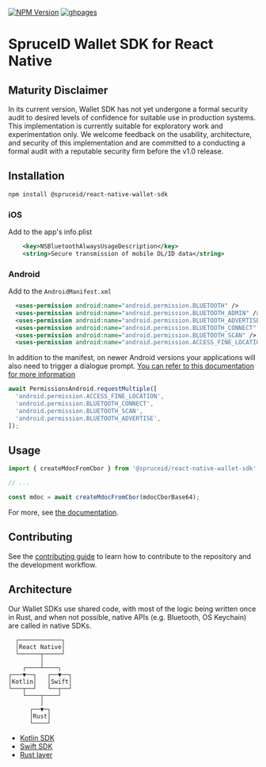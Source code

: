 [![NPM Version](https://img.shields.io/npm/v/%40spruceid%2Freact-native-wallet-sdk)](https://www.npmjs.com/package/@spruceid/react-native-wallet-sdk)
[![ghpages](https://img.shields.io/badge/docs-passing-green)](https://spruceid.github.io/wallet-sdk-react/)

# SpruceID Wallet SDK for React Native

## Maturity Disclaimer

In its current version, Wallet SDK has not yet undergone a formal security audit
to desired levels of confidence for suitable use in production systems. This
implementation is currently suitable for exploratory work and experimentation
only. We welcome feedback on the usability, architecture, and security of this
implementation and are committed to a conducting a formal audit with a reputable
security firm before the v1.0 release.

## Installation

```sh
npm install @spruceid/react-native-wallet-sdk
```

### iOS

Add to the app's info.plist

```xml
	<key>NSBluetoothAlwaysUsageDescription</key>
	<string>Secure transmission of mobile DL/ID data</string>
```

### Android

Add to the `AndroidManifest.xml`

```xml
  <uses-permission android:name="android.permission.BLUETOOTH" />
  <uses-permission android:name="android.permission.BLUETOOTH_ADMIN" />
  <uses-permission android:name="android.permission.BLUETOOTH_ADVERTISE" />
  <uses-permission android:name="android.permission.BLUETOOTH_CONNECT" />
  <uses-permission android:name="android.permission.BLUETOOTH_SCAN" />
  <uses-permission android:name="android.permission.ACCESS_FINE_LOCATION" />
```

In addition to the manifest, on newer Android versions your applications will
also need to trigger a dialogue prompt. [You can refer to this documentation for more information](https://reactnative.dev/docs/permissionsandroid)
```js
await PermissionsAndroid.requestMultiple([
  'android.permission.ACCESS_FINE_LOCATION',
  'android.permission.BLUETOOTH_CONNECT',
  'android.permission.BLUETOOTH_SCAN',
  'android.permission.BLUETOOTH_ADVERTISE',
]);
```

## Usage

```js
import { createMdocFromCbor } from '@spruceid/react-native-wallet-sdk';

// ...

const mdoc = await createMdocFromCbor(mdocCborBase64);
```

For more, see [the documentation](https://spruceid.github.io/wallet-sdk-react/).

## Contributing

See the [contributing guide](https://github.com/spruceid/wallet-sdk-react/blob/main/CONTRIBUTING.md)
to learn how to contribute to the repository and the development workflow.

## Architecture

Our Wallet SDKs use shared code, with most of the logic being written once in
Rust, and when not possible, native APIs (e.g. Bluetooth, OS Keychain) are
called in native SDKs.

```
  ┌────────────┐
  │React Native│
  └──────┬─────┘
         │
    ┌────┴────┐
┌───▼──┐   ┌──▼──┐
│Kotlin│   │Swift│
└───┬──┘   └──┬──┘
    └────┬────┘
         │
      ┌──▼─┐
      │Rust│
      └────┘
```
- [Kotlin SDK](https://github.com/spruceid/wallet-sdk-kt)
- [Swift SDK](https://github.com/spruceid/wallet-sdk-swift)
- [Rust layer](https://github.com/spruceid/wallet-sdk-rs)
